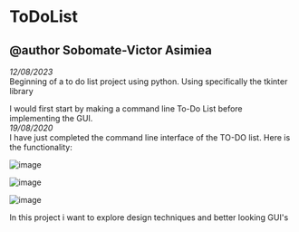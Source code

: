 # ToDoList
## @author Sobomate-Victor Asimiea<br />
*12/08/2023*<br />
Beginning of a to do list project using python. Using specifically the tkinter library 

I would first start by making a command line To-Do List before implementing the GUI.<br />
*19/08/2020*<BR />
 I have just completed the command line interface of the TO-DO list. Here is the functionality:

 ![image](https://github.com/asimiea/ToDoList/assets/85371257/ebe8d365-e36e-44b8-89f4-dd31e96e55f3)

![image](https://github.com/asimiea/ToDoList/assets/85371257/059f821d-c0f2-48fd-9929-eb5ab45fc4ca)

![image](https://github.com/asimiea/ToDoList/assets/85371257/02c98cb5-40e7-44ce-b082-fc67868781c7)

In this project i want to explore design techniques and better looking GUI's

